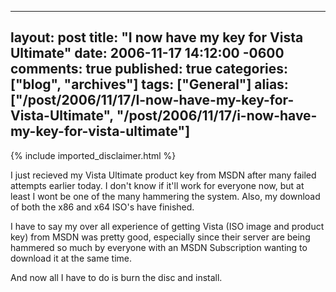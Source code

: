   ---
  layout: post
  title: "I now have my key for Vista Ultimate"
  date: 2006-11-17 14:12:00 -0600
  comments: true
  published: true
  categories: ["blog", "archives"]
  tags: ["General"]
  alias: ["/post/2006/11/17/I-now-have-my-key-for-Vista-Ultimate", "/post/2006/11/17/i-now-have-my-key-for-vista-ultimate"]
  ---
<!-- more -->
{% include imported_disclaimer.html %}
<P>I just recieved my Vista Ultimate product key from MSDN after&nbsp;many failed attempts earlier today. I don't know if it'll work for everyone now, but at least I wont be one of the many hammering the system. Also, my download of both the x86 and x64 ISO's&nbsp;have finished.</P>
<P>I have to say my over all experience of getting Vista (ISO image and product key) from MSDN was pretty good, especially since their server are being hammered so much by everyone with an MSDN Subscription wanting to download it at the same time.</P>
<P>And now all I have to do is burn the disc and install.</P>
